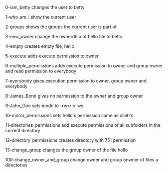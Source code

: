 0-iam_betty changes the user to betty

1-who_am_i show the current user

2-groups shows the groups the current user is part of

3-new_owner change the ownerdhip of hello file to betty

4-empty creates empty file, hello

5-execute adds execute permission to owner

6-multiple_permissions adds execute permission to owner and group owner and read permission to everybody

7-everybody gives execution permission to owner, group owner and everybody

8-James_Bond gives no permission to the owner and group owner

9-John_Doe sets mode to -rwxr-x-wx 

10-mirror_permissions sets hello's permission same as olleh's

11-directories_permissions add execute permissions of all subfolders in the current directory

12-directory_permissions creates directory with 751 permission

13-change_group changes the group owner of the file hello

100-change_owner_and_group change owner and group onwner of files a directories
 
